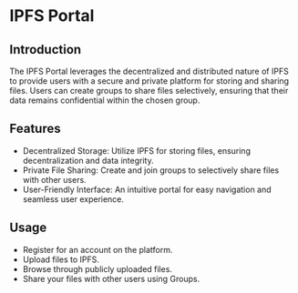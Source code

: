 # IPFS Portal

## Introduction
The IPFS Portal leverages the decentralized and distributed nature of IPFS to provide users with a secure and private platform for storing and sharing files. Users can create groups to share files selectively, ensuring that their data remains confidential within the chosen group.

## Features
* Decentralized Storage: Utilize IPFS for storing files, ensuring decentralization and data integrity.
* Private File Sharing: Create and join groups to selectively share files with other users.
* User-Friendly Interface: An intuitive portal for easy navigation and seamless user experience.

## Usage

* Register for an account on the platform.
* Upload files to IPFS.
* Browse through publicly uploaded files.
* Share your files with other users using Groups.